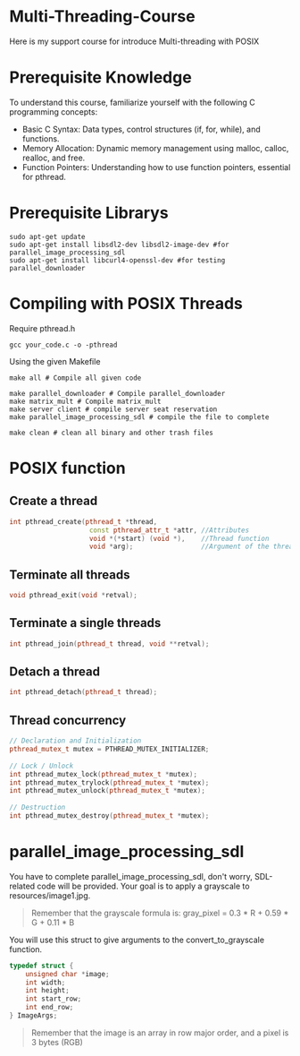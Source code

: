 # Multi-Threading-Course
Here is my support course for introduce Multi-threading with POSIX

# Prerequisite Knowledge
To understand this course, familiarize yourself with the following C programming concepts:

- Basic C Syntax: Data types, control structures (if, for, while), and functions.
- Memory Allocation: Dynamic memory management using malloc, calloc, realloc, and free.
- Function Pointers: Understanding how to use function pointers, essential for pthread.

# Prerequisite Librarys
```shell
sudo apt-get update
sudo apt-get install libsdl2-dev libsdl2-image-dev #for parallel_image_processing_sdl
sudo apt-get install libcurl4-openssl-dev #for testing parallel_downloader
```

# Compiling with POSIX Threads

Require pthread.h

```shell
gcc your_code.c -o -pthread
```

Using the given Makefile

```shell
make all # Compile all given code
```
```shell
make parallel_downloader # Compile parallel_downloader
make matrix_mult # Compile matrix_mult
make server client # compile server seat reservation
make parallel_image_processing_sdl # compile the file to complete
```
```shell
make clean # clean all binary and other trash files
```

# POSIX function

## Create a thread
```c++
int pthread_create(pthread_t *thread,
                    const pthread_attr_t *attr, //Attributes
                    void *(*start) (void *),    //Thread function
                    void *arg);                 //Argument of the thread function
```

## Terminate all threads
```c++
void pthread_exit(void *retval);
```

## Terminate a single threads
```c++
int pthread_join(pthread_t thread, void **retval);
```

## Detach a thread
```c++
int pthread_detach(pthread_t thread);
```

## Thread concurrency
```c++
// Declaration and Initialization
pthread_mutex_t mutex = PTHREAD_MUTEX_INITIALIZER;
 
// Lock / Unlock
int pthread_mutex_lock(pthread_mutex_t *mutex);
int pthread_mutex_trylock(pthread_mutex_t *mutex);
int pthread_mutex_unlock(pthread_mutex_t *mutex);
 
// Destruction
int pthread_mutex_destroy(pthread_mutex_t *mutex);
```
# parallel_image_processing_sdl
You have to complete parallel_image_processing_sdl, don't worry, SDL-related code will be provided.
Your goal is to apply a grayscale to resources/image1.jpg.

>Remember that the grayscale formula is: gray_pixel = 0.3 * R + 0.59 * G + 0.11 * B

You will use this struct to give arguments to the convert_to_grayscale function.
```c++
typedef struct {
    unsigned char *image;
    int width;
    int height;
    int start_row;
    int end_row;
} ImageArgs;
```

>Remember that the image is an array in row major order, and a pixel is 3 bytes (RGB)